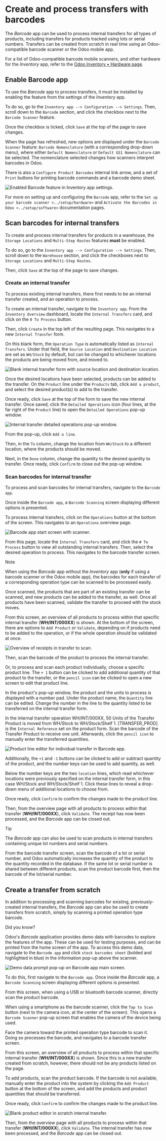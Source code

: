 # Create and process transfers with barcodes

The *Barcode* app can be used to process internal transfers for all
types of products, including transfers for products tracked using lots
or serial numbers. Transfers can be created from scratch in real time
using an Odoo-compatible barcode scanner or the Odoo mobile app.

For a list of Odoo-compatible barcode mobile scanners, and other
hardware for the *Inventory* app, refer to the [Odoo Inventory •
Hardware page](https://www.odoo.com/app/inventory-hardware).

## Enable Barcode app

To use the *Barcode* app to process transfers, it must be installed by
enabling the feature from the settings of the *Inventory* app.

To do so, go to the `Inventory app --> Configuration --> Settings`.
Then, scroll down to the `Barcode` section, and click the checkbox next
to the `Barcode Scanner` feature.

Once the checkbox is ticked, click `Save` at the top of the page to save
changes.

When the page has refreshed, new options are displayed under the
`Barcode Scanner` feature: `Barcode Nomenclature` (with a corresponding
drop-down menu), where either `Default Nomenclature` or
`Default GS1 Nomenclature` can be selected. The nomenclature selected
changes how scanners interpret barcodes in Odoo.

There is also a `Configure Product Barcodes` internal link arrow, and a
set of `Print` buttons for printing barcode commands and a barcode demo
sheet.

<img
src="transfers_scratch/transfers-scratch-enabled-barcode-setting.png"
class="align-center"
alt="Enabled Barcode feature in Inventory app settings." />

For more on setting up and configuring the `Barcode` app, refer to the
`Set up your
barcode scanner <../setup/hardware>` and
`Activate the Barcodes in Odoo <../setup/software>` documentation pages.

## Scan barcodes for internal transfers

To create and process internal transfers for products in a warehouse,
the `Storage
Locations` and `Multi-Step Routes` features **must** be enabled.

To do so, go to the `Inventory app --> Configuration --> Settings`.
Then, scroll down to the `Warehouse` section, and click the checkboxes
next to `Storage Locations` and `Multi-Step Routes`.

Then, click `Save` at the top of the page to save changes.

### Create an internal transfer

To process existing internal transfers, there first needs to be an
internal transfer created, and an operation to process.

To create an internal transfer, navigate to the `Inventory app`. From
the `Inventory Overview` dashboard, locate the `Internal Transfers`
card, and click on the `0 To Process` button.

Then, click `Create` in the top left of the resulting page. This
navigates to a new `Internal Transfer` form.

On this blank form, the `Operation Type` is automatically listed as
`Internal
Transfers`. Under that field, the `Source Location` and
`Destination Location` are set as `WH/Stock` by default, but can be
changed to whichever locations the products are being moved from, and
moved to.

<img
src="transfers_scratch/transfers-scratch-internal-transfer-form.png"
class="align-center"
alt="Blank internal transfer form with source location and destination location." />

Once the desired locations have been selected, products can be added to
the transfer. On the `Product` line under the `Products` tab, click
`Add a product`, and select the desired product(s) to add to the
transfer.

Once ready, click `Save` at the top of the form to save the new internal
transfer. Once saved, click the `Detailed Operations` icon (four lines,
at the far right of the `Product` line) to open the
`Detailed Operations` pop-up window.

<img
src="transfers_scratch/transfers-scratch-detailed-operations-popup.png"
class="align-center"
alt="Internal transfer detailed operations pop-up window." />

From the pop-up, click `Add a line`.

Then, in the `To` column, change the location from `WH/Stock` to a
different location, where the products should be moved.

Next, in the `Done` column, change the quantity to the desired quantity
to transfer. Once ready, click `Confirm` to close out the pop-up window.

### Scan barcodes for internal transfer

To process and scan barcodes for internal transfers, navigate to the
`Barcode app`.

Once inside the `Barcode app`, a `Barcode Scanning` screen displaying
different options is presented.

To process internal transfers, click on the `Operations` button at the
bottom of the screen. This navigates to an `Operations` overview page.

<img src="transfers_scratch/transfers-scratch-barcode-app.png"
class="align-center" alt="Barcode app start screen with scanner." />

From this page, locate the `Internal Transfers` card, and click the
`# To
Process` button to view all outstanding internal transfers. Then, select
the desired operation to process. This navigates to the barcode transfer
screen.

> [!NOTE]
> When using the *Barcode* app without the *Inventory* app (**only** if
> using a barcode scanner or the Odoo mobile app), the barcodes for each
> transfer of a corresponding operation type can be scanned to be
> processed easily.
>
> Once scanned, the products that are part of an existing transfer can
> be scanned, and new products can be added to the transfer, as well.
> Once all products have been scanned, validate the transfer to proceed
> with the stock moves.

From this screen, an overview of all products to process within that
specific internal transfer (**WH/INT/000XX**) is shown. At the bottom of
the screen, there are options to `Add
Product` or `Validate`, depending on if products need to be added to the
operation, or if the whole operation should be validated at once.

<img src="transfers_scratch/transfers-scratch-receipts-overview.png"
class="align-center" alt="Overview of receipts in transfer to scan." />

Then, scan the barcode of the product to process the internal transfer.

Or, to process and scan each product individually, choose a specific
product line. The `+ 1` button can be clicked to add additional quantity
of that product to the transfer, or the `pencil icon` can be clicked to
open a new screen to edit that product line.

In the product's pop-up window, the product and the units to process is
displayed with a number pad. Under the product name, the `Quantity` line
can be edited. Change the number in the line to the quantity listed to
be transferred on the internal transfer form.

<div class="example">

In the internal transfer operation
<span class="title-ref">WH/INT/000XX</span>, <span class="title-ref">50
Units</span> of the <span class="title-ref">Transfer Product</span> is
moved from <span class="title-ref">WH/Stock</span> to
<span class="title-ref">WH/Stock/Shelf 1</span>.
<span class="title-ref">\[TRANSFER_PROD\]</span> is the `Internal
Reference` set on the product form. Scan the barcode of the
<span class="title-ref">Transfer Product</span> to receive one unit.
Afterwards, click the `pencil icon` to manually enter the transferred
quantities.

<img src="transfers_scratch/transfers-scratch-product-line-editor.png"
class="align-center"
alt="Product line editor for individual transfer in Barcode app." />

</div>

Additionally, the `+1` and `-1` buttons can be clicked to add or
subtract quantity of the product, and the number keys can be used to add
quantity, as well.

Below the number keys are the two `location` lines, which read whichever
locations were previously specified on the internal transfer form, in
this case <span class="title-ref">WH/Stock</span> and
<span class="title-ref">WH/Stock/Shelf 1</span>. Click these lines to
reveal a drop-down menu of additional locations to choose from.

Once ready, click `Confirm` to confirm the changes made to the product
line.

Then, from the overview page with all products to process within that
transfer (**WH/INT/000XX**), click `Validate`. The receipt has now been
processed, and the *Barcode* app can be closed out.

> [!TIP]
> The *Barcode* app can also be used to scan products in internal
> transfers containing unique lot numbers and serial numbers.
>
> From the barcode transfer screen, scan the barcode of a lot or serial
> number, and Odoo automatically increases the quantity of the product
> to the quantity recorded in the database. If the same lot or serial
> number is shared between different products, scan the product barcode
> first, then the barcode of the lot/serial number.

## Create a transfer from scratch

In addition to processing and scanning barcodes for existing,
previously-created internal transfers, the *Barcode* app can also be
used to create transfers from scratch, simply by scanning a printed
operation type barcode.

<div class="admonition">

Did you know?

Odoo's *Barcode* application provides demo data with barcodes to explore
the features of the app. These can be used for testing purposes, and can
be printed from the home screen of the app. To access this demo data,
navigate to the `Barcode app` and click `stock
barcodes sheet` (bolded and highlighted in blue) in the information
pop-up above the scanner.

<img src="transfers_scratch/transfers-scratch-demo-data.png"
class="align-center"
alt="Demo data prompt pop-up on Barcode app main screen." />

</div>

To do this, first navigate to the `Barcode app`. Once inside the
*Barcode* app, a `Barcode Scanning` screen displaying different options
is presented.

From this screen, when using a USB or bluetooth barcode scanner,
directly scan the product barcode.

When using a smartphone as the barcode scanner, click the `Tap to Scan`
button (next to the camera icon, at the center of the screen). This
opens a `Barcode Scanner` pop-up screen that enables the camera of the
device being used.

Face the camera toward the printed operation type barcode to scan it.
Doing so processes the barcode, and navigates to a barcode transfer
screen.

From this screen, an overview of all products to process within that
specific internal transfer (**WH/INT/000XX**) is shown. Since this is a
new transfer created from scratch, however, there should not be any
products listed on the page.

To add products, scan the product barcode. If the barcode is not
available, manually enter the product into the system by clicking the
`Add Product` button at the bottom of the screen, and add the products
and product quantities that should be transferred.

Once ready, click `Confirm` to confirm the changes made to the product
line.

<img src="transfers_scratch/transfers-scratch-blank-product-editor.png"
class="align-center"
alt="Blank product editor in scratch internal transfer." />

Then, from the overview page with all products to process within that
transfer (**WH/INT/000XX**), click `Validate`. The internal transfer has
now been processed, and the *Barcode* app can be closed out.

